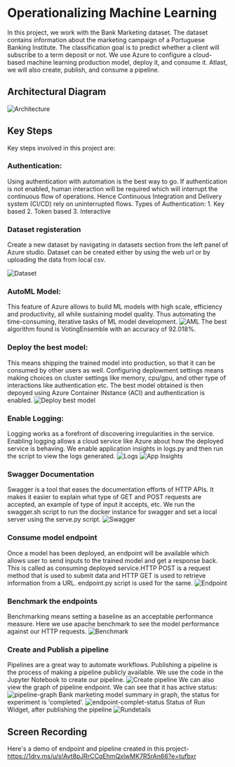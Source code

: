 # Operationalizing Machine Learning

In this project, we work with the Bank Marketing dataset. The dataset contains information about the marketing campaign of a Portuguese Banking Institute. The classification goal is to predict whether a client will subscribe to a term deposit or not. We use Azure to configure a cloud-based machine learning production model, deploy it, and consume it. Atlast, we will also create, publish, and consume a pipeline.

## Architectural Diagram
![Architecture](https://github.com/himanimadaan/nd00333_AZMLND_C2/blob/master/Screenshots/0.architecture.png)

## Key Steps

Key steps involved in this project are:
### Authentication:
   Using authentication with automation is the best way to go. If authentication is not enabled, human interaction will be required which will interrupt the       continuous flow of operations. Hence Continuous Integration and Delivery system (CI/CD) rely on uninterrupted flows.
   Types of Authentication: 1. Key based   2. Token based   3. Interactive 
### Dataset registeration
Create a new dataset by navigating in datasets section from the left panel of Azure studio. Dataset can be created either by using the web url or by uploading the data from local csv.

![Dataset](https://github.com/himanimadaan/nd00333_AZMLND_C2/blob/master/Screenshots/1.dataset.png)

### AutoML Model:
This feature of Azure allows to build ML models with high scale, efficiency and productivity, all while sustaining model quality. Thus automating the time-consuming, iterative tasks of ML model development.
![AML](https://github.com/himanimadaan/nd00333_AZMLND_C2/blob/master/Screenshots/2.AML.png)
The best algorithm found is VotingEnsemble with an accuracy of 92.018%. 

### Deploy the best model:
This means shipping the trained model into production, so that it can be consumed by other users as well. Configuring deplowment settings means making choices on cluster settings like memory, cpu/gpu, and other type of interactions like authentication etc.
The best model obtained is then depoyed using Azure Container INstance (ACI) and authentication is enabled.
![Deploy best model](https://github.com/himanimadaan/nd00333_AZMLND_C2/blob/master/Screenshots/3.deploy-bestmodel.png)
### Enable Logging:
Logging works as a forefront of discovering irregularities in the service. Enabling logging allows a cloud service like Azure about how the deployed service is behaving. We enable application insights in logs.py and then run the script to view the logs generated.
![Logs](https://github.com/himanimadaan/nd00333_AZMLND_C2/blob/master/Screenshots/4.logs.png)
![App Insights](https://github.com/himanimadaan/nd00333_AZMLND_C2/blob/master/Screenshots/5.app-insights-true.png)
### Swagger Documentation
Swagger is a tool that eases the documentation efforts of HTTP APIs. It makes it easier to explain what type of GET and POST requests are accepted, an example of type of input it accepts, etc. We run the swagger.sh script to run the docker instance for swagger and set a local server using the serve.py script.
![Swagger](https://github.com/himanimadaan/nd00333_AZMLND_C2/blob/master/Screenshots/6.swagger-post.png)
### Consume model endpoint
Once a model has been deployed, an endpoint will be available which allows user to send inputs to the trained model and get a response back. This is called as consuming deployed service.HTTP POST is a request method that is used to submit data and HTTP GET is used to retrieve information from a URL. endpoint.py script is used for the same.
![Endpoint](https://github.com/himanimadaan/nd00333_AZMLND_C2/blob/master/Screenshots/7.endpoint-py.png)
### Benchmark the endpoints
Benchmarking means setting a baseline as an acceptable performance measure. Here we use apache benchmark to see the model performance against our HTTP requests.
![Benchmark](https://github.com/himanimadaan/nd00333_AZMLND_C2/blob/master/Screenshots/8.benchmark.png)
### Create and Publish a pipeline
Pipelines are a great way to automate workflows. Publishing a pipeline is the process of making a pipeline publicly available. We use the code in the Jupyter Notebook to create our pipeline.
![Create pipeline](https://github.com/himanimadaan/nd00333_AZMLND_C2/blob/master/Screenshots/9.create-pipeline.png)
We can also view the graph of pipeline endpoint. We can see that it has active status:
![pipeline-graph](https://github.com/himanimadaan/nd00333_AZMLND_C2/blob/master/Screenshots/10.pipeline-graph.png)
Bank marketing model summary in graph, the status for experiment is 'completed'.
![endpoint-complet-status](https://github.com/himanimadaan/nd00333_AZMLND_C2/blob/master/Screenshots/11endpoint-completed.png)
Status of Run Widget, after publishing the pipeline
![Rundetails](https://github.com/himanimadaan/nd00333_AZMLND_C2/blob/master/Screenshots/12.rundetails.png)


## Screen Recording
Here's a demo of endpoint and pipeline created in this project- https://1drv.ms/u/s!Avt8pJRrCCqEhmQxlwMK7R5rAn66?e=tufbxr
